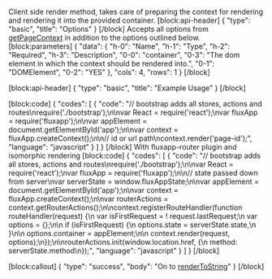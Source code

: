 Client side render method, takes care of preparing the context for rendering and rendering it into the provided container.
[block:api-header]
{
  "type": "basic",
  "title": "Options"
}
[/block]
Accepts all options from [getPageContext](doc:getpagecontextpath-options) in addition to the options outlined below.
[block:parameters]
{
  "data": {
    "h-0": "Name",
    "h-1": "Type",
    "h-2": "Required",
    "h-3": "Description",
    "0-0": "container",
    "0-3": "The dom element in which the context should be rendered into.",
    "0-1": "DOMElement",
    "0-2": "YES"
  },
  "cols": 4,
  "rows": 1
}
[/block]

[block:api-header]
{
  "type": "basic",
  "title": "Example Usage"
}
[/block]

[block:code]
{
  "codes": [
    {
      "code": "// bootstrap adds all stores, actions and routes\nrequire('./bootstrap');\n\nvar React = require('react');\nvar fluxApp = require('fluxapp');\n\nvar appElement = document.getElementById('app');\n\nvar context = fluxApp.createContext();\n\n// id or url path\ncontext.render('page-id');",
      "language": "javascript"
    }
  ]
}
[/block]
With fluxapp-router plugin and isomorphic rendering
[block:code]
{
  "codes": [
    {
      "code": "// bootstrap adds all stores, actions and routes\nrequire('./bootstrap');\n\nvar React = require('react');\nvar fluxApp = require('fluxapp');\n\n// state passed down from server\nvar serverState = window.fluxAppState;\n\nvar appElement = document.getElementById('app');\n\nvar context = fluxApp.createContext();\n\nvar routerActions = context.getRouterActions();\n\ncontext.registerRouteHandler(function routeHandler(request) {\n  var isFirstRequest = ! request.lastRequest;\n  var options = {};\n\n  if (isFirstRequest) {\n    options.state = serverState.state,\n  }\n\n  options.container = appElement;\n\n  context.render(request, options);\n});\n\nrouterActions.init(window.location.href, {\n  method: serverState.method\n});",
      "language": "javascript"
    }
  ]
}
[/block]

[block:callout]
{
  "type": "success",
  "body": "On to [renderToString](doc:rendertostringpath-options)"
}
[/block]